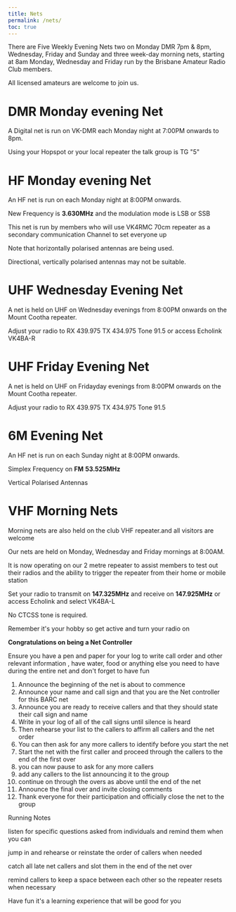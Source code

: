 ```yaml
---
title: Nets
permalink: /nets/
toc: true
---
```


There are Five Weekly Evening Nets two on Monday DMR 7pm & 8pm, Wednesday, Friday and Sunday
and three week-day morning nets, starting at 8am Monday, Wednesday and Friday
run by the Brisbane Amateur Radio Club members.

All licensed amateurs are welcome to join us.

# DMR Monday evening Net

A Digital net is run on VK-DMR each Monday night at 7:00PM onwards to 8pm.

Using your Hopspot or your local repeater the talk group is TG "5"

# HF Monday evening Net

An HF net is run on each Monday night at 8:00PM onwards.

New Frequency is **3.630MHz** and the modulation mode is LSB or SSB

This net is run by members who will use VK4RMC 70cm repeater as a secondary communication Channel to set everyone up


Note that horizontally  polarised antennas are being used.

Directional, vertically polarised antennas may not be suitable.

# UHF Wednesday Evening Net

A net is held on UHF on Wednesday evenings from 8:00PM onwards on the Mount Cootha repeater.

Adjust your radio to RX 439.975  TX 434.975  Tone 91.5 or access Echolink VK4BA-R

# UHF Friday Evening Net

A net is held on UHF on Fridayday evenings from 8:00PM onwards on the Mount Cootha repeater.

Adjust your radio to RX 439.975  TX 434.975  Tone 91.5

# 6M Evening Net

An HF net is run on each Sunday night at 8:00PM onwards.

Simplex Frequency on **FM** **53.525MHz**

Vertical Polarised Antennas

# VHF Morning Nets

Morning nets are also held on the club VHF repeater.and all visitors are welcome

Our nets are held on Monday, Wednesday and Friday mornings at 8:00AM.

It is now operating on our 2 metre repeater to assist members to test out their radios
and the ability to trigger the repeater from their home or mobile station

Set your radio to transmit on **147.325MHz** and receive on **147.925MHz** or access Echolink and select VK4BA-L

No CTCSS tone is required.

Remember it's your hobby so get active and turn your radio on

**Congratulations on being a Net Controller**

Ensure you have a pen and paper for your log to write call order and other relevant information , have water, food or anything else you need to have during the entire net and don't forget to have fun

1. Announce the beginning of the net is about to commence
2. Announce your name and call sign and that you are the Net controller for this BARC net
3. Announce you are ready to receive callers and that they should state their call sign and name
4. Write in your log of all of the call signs until silence is heard
5. Then rehearse your list to the callers to affirm all callers and the net order 
6. You can then ask for any more callers to identify before you start the net
7. Start the net with the first caller and proceed through the callers to the end of the first over
8. you can now pause to ask for any more callers
9. add any callers to the list announcing it to the group
10. continue on through the overs as above until the end of the net
11. Announce the final over and invite closing comments
12. Thank everyone for their participation and officially close the net to the group

Running Notes

listen for specific questions asked from individuals and remind them when you can

jump in and rehearse or reinstate the order of callers when needed

catch all late net callers and slot them in the end of the net over

remind callers to keep a space between each other so the repeater resets when necessary

Have fun it's a learning experience that will be good for you
